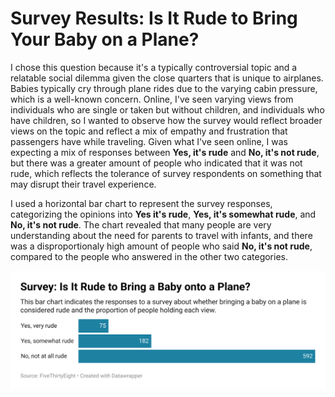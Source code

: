 # Survey Results: Is It Rude to Bring Your Baby on a Plane?

I chose this question because it's a typically controversial topic and a relatable social dilemma given the close quarters that is unique to airplanes. Babies typically cry through plane rides due to the varying cabin pressure, which is a well-known concern. Online, I've seen varying views from individuals who are single or taken but without children, and individuals who have children, so I wanted to observe how the survey would reflect broader views on the topic and reflect a mix of empathy and frustration that passengers have while traveling. Given what I've seen online, I was expecting a mix of responses between **Yes, it's rude** and **No, it's not rude**, but there was a greater amount of people who indicated that it was not rude, which reflects the tolerance of survey respondents on something that may disrupt their travel experience.

I used a horizontal bar chart to represent the survey responses, categorizing the opinions into **Yes it's rude**, **Yes, it's somewhat rude**, and **No, it's not rude**. The chart revealed that many people are very understanding about the need for parents to travel with infants, and there was a disproportionaly high amount of people who said **No, it's not rude**, compared to the people who answered in the other two categories.

![alt text](DataWrapper-Survey-IsItRudeToBringYourBabyOnAPlane.png)
